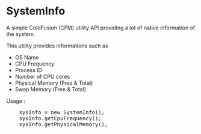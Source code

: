 SystemInfo
==========

A simple ColdFusion (CFM) utility API providing a lot of native information of the system.

This utility provides informations such as 
- OS Name
- CPU Frequency
- Process ID
- Number of CPU cores
- Physical Memory (Free & Total)
- Swap Memory (Free & Total)

Usage :
<pre>
    sysInfo = new SystemInfo();
    sysInfo.getCpuFrequency();
    sysInfo.getPhysicalMemory();
</pre>

